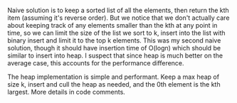 Naive solution is to keep a sorted list of all the elements, then return the kth item (assuming it's reverse order).
But we notice that we don't actually care about keeping track of any elements smaller than the kth at any point in time, so we can limit the size of the list we sort to k, insert into the list with binary insert and limit it to the top k elements.
This was my second naive solution, though it should have insertion time of O(logn) which should be similar to insert into heap. I suspect that since heap is much better on the average case, this accounts for the performance difference.

The heap implementation is simple and performant. Keep a max heap of size k, insert and cull the heap as needed, and the 0th element is the kth largest. More details in code comments. 
